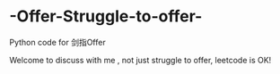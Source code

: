 # -Offer-Struggle-to-offer-
Python code for 剑指Offer

Welcome to discuss with me , not just struggle to offer, leetcode is OK!
